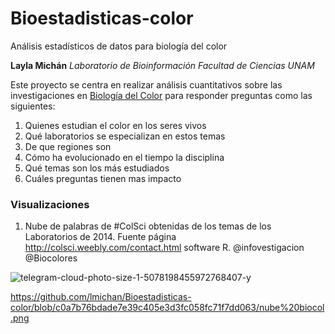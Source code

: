 # Bioestadisticas-color
Análisis estadísticos de datos para biología del color

**Layla Michán**
_Laboratorio de Bioinformación_
_Facultad de Ciencias UNAM_

Este proyecto se centra en realizar análisis cuantitativos sobre las investigaciones en [Biología del Color](https://es.wikipedia.org/wiki/Color_en_los_seres_vivos) para responder preguntas como las siguientes:
1. Quienes estudian el color en los seres vivos
2. Qué laboratorios se especializan en estos temas
3. De que regiones son
4. Cómo ha evolucionado en el tiempo la disciplina
5. Qué temas son los más estudiados
6. Cuáles preguntas tienen mas impacto

### Visualizaciones

1. Nube de palabras de #ColSci obtenidas de los temas de los Laboratorios de 2014. Fuente página http://colsci.weebly.com/contact.html software R. @infovestigacion @Biocolores

![telegram-cloud-photo-size-1-5078198455972768407-y](https://user-images.githubusercontent.com/17599614/162102918-863836b6-3570-450f-a303-5ab882d73d16.jpg)

https://github.com/lmichan/Bioestadisticas-color/blob/c0a7b76bdade7e39c405e3d3fc058fc71f7dd063/nube%20biocol.png
